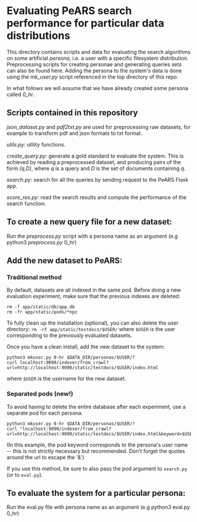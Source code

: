 # Evaluating PeARS search performance for particular data distributions

This directory contains scripts and data for evaluating the search algorithms on some artificial *persona*, i.e. a user with a specific filesystem distribution. Preprocessing scripts for creating personae and generating queries sets can also be found here. Adding the persona to the system's data is done using the *mk_user.py* script referenced in the top directory of this repo. 

In what follows we will assume that we have already created some persona called *0_hr*. 


## Scripts contained in this repository

*json_dataset.py* and *pdf2txt.py* are used for preprocessing raw datasets, for example to transform pdf and json formats to txt format.

*utils.py*: utility functions.

*create_query.py*: generate a gold standard to evaluate the system. This is achieved by reading a preprocessed dataset, and producing pairs of the form *(q,D)*, where *q* is a query and *D* is the set of documents containing *q*.

*search.py*: search for all the queries by sending request to the PeARS Flask app.

*score_res.py*: read the search results and compute the performance of the search function.


## To create a new query file for a new dataset:

Run the *preprocess.py* script with a persona name as an argument (e.g python3 *preprocess.py* 0_hr)

## Add the new dataset to PeARS:

### Traditional method
By default, datasets are all indexed in the same pod. Before doing a new evaluation experiment, make sure that the previous indexes are deleted:

```
rm -f app/static/db/app.db
rm -fr app/static/pods/*npz
```

To fully clean up the installation (optional), you can also delete the user directory: `rm -rf app/static/testdocs/$USER/` where `$USER` is the user corresponding to the previously evaluated datasets.

Once you have a clean install, add the new dataset to the system:

```
python3 mkuser.py 0-hr $DATA_DIR/personas/$USER/?
curl localhost:9090/indexer/from_crawl?url=http://localhost:9090/static/testdocs/$USER/index.html
```

where `$USER` is the username for the new dataset. 

### Separated pods (new!)
To avoid having to delete the entire database after each experiment, use a separate pod for each persona. 

```
python3 mkuser.py 0-hr $DATA_DIR/personas/$USER/?
curl "localhost:9090/indexer/from_crawl?url=http://localhost:9090/static/testdocs/$USER/index.html&keyword=$USER"
```

(In this example, the pod keyword corresponds to the persona's user name -- this is not strictly necessary but recommended. Don't forget the quotes around the url to escape the '&')

If you use this method, be sure to also pass the pod argument to `search.py` (or to `eval.py`).

## To evaluate the system for a particular persona:

Run the eval.py file with persona name as an argument (e.g python3 eval.py 0_hr)


